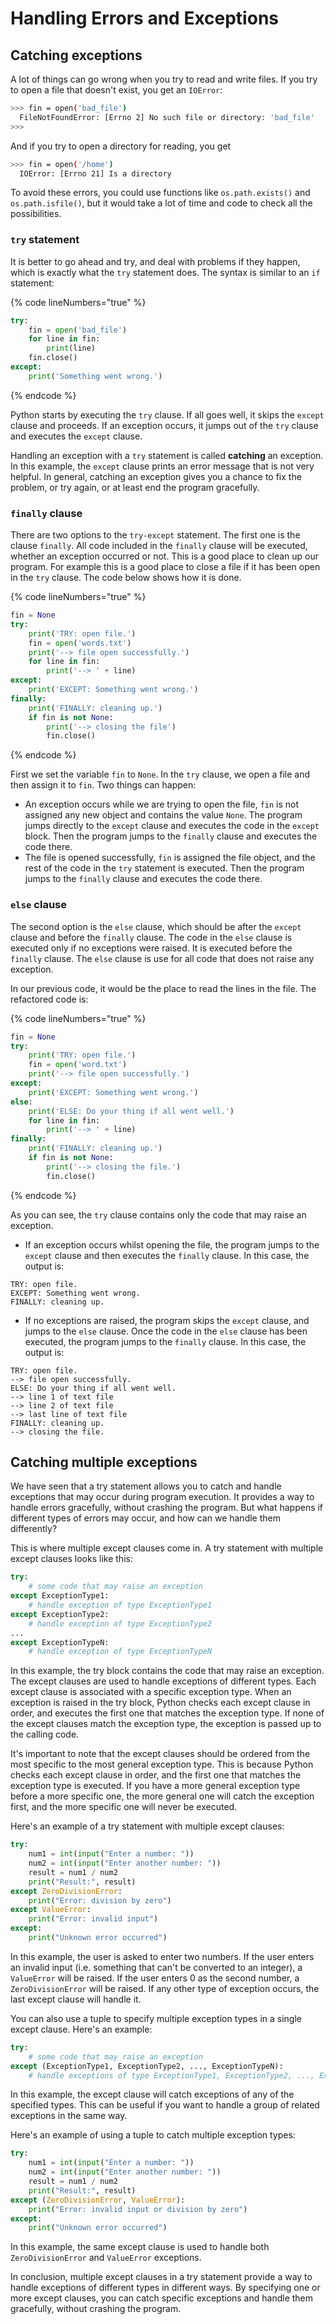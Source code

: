 # Handling Errors and Exceptions

## Catching exceptions

A lot of things can go wrong when you try to read and write files. If you try to open a file that doesn't exist, you get an `IOError`:

```bash
>>> fin = open('bad_file') 
  FileNotFoundError: [Errno 2] No such file or directory: 'bad_file'
>>>
```

And if you try to open a directory for reading, you get

```bash
>>> fin = open('/home') 
  IOError: [Errno 21] Is a directory 
```

To avoid these errors, you could use functions like `os.path.exists()` and `os.path.isfile()`, but it would take a lot of time and code to check all the possibilities.

### `try` statement

It is better to go ahead and try, and deal with problems if they happen, which is exactly what the `try` statement does. The syntax is similar to an `if` statement:

{% code lineNumbers="true" %}
```python
try:
    fin = open('bad_file') 
    for line in fin: 
        print(line) 
    fin.close() 
except: 
    print('Something went wrong.')
```
{% endcode %}

Python starts by executing the `try` clause. If all goes well, it skips the `except` clause and proceeds. If an exception occurs, it jumps out of the `try` clause and executes the `except` clause.&#x20;

Handling an exception with a `try` statement is called **catching** an exception. In this example, the `except` clause prints an error message that is not very helpful. In general, catching an exception gives you a chance to fix the problem, or try again, or at least end the program gracefully.

### `finally` clause&#x20;

There are two options to the `try-except` statement. The first one is the clause `finally`. All code included in the `finally` clause will be executed, whether an exception occurred or not. This is a good place to clean up our program. For example this is a good place to close a file if it has been open in the `try` clause. The code below shows how it is done.&#x20;

{% code lineNumbers="true" %}
```python
fin = None 
try:
    print('TRY: open file.') 
    fin = open('words.txt') 
    print('--> file open successfully.')
    for line in fin: 
        print('--> ' + line) 
except: 
    print('EXCEPT: Something went wrong.') 
finally: 
    print('FINALLY: cleaning up.') 
    if fin is not None: 
        print('--> closing the file') 
        fin.close()
```
{% endcode %}

First we set the variable `fin` to `None`. In the `try` clause, we open a file and then assign it to `fin`. Two things can happen:

* An exception occurs while we are trying to open the file, `fin` is not assigned any new object and contains the value `None`. The program jumps directly to the `except` clause and executes the code in the `except` block. Then the program jumps to the `finally` clause and executes the code there.
* The file is opened successfully, `fin` is assigned the file object, and the rest of the code in the `try` statement is executed. Then the program jumps to the `finally` clause and executes the code there.

### `else` clause&#x20;

The second option is the `else` clause, which should be after the `except` clause and before the `finally` clause. The code in the `else` clause is executed only if no exceptions were raised. It is executed before the `finally` clause. The `else` clause is use for all code that does not raise any exception.

In our previous code, it would be the place to read the lines in the file. The refactored code is:

{% code lineNumbers="true" %}
```python
fin = None 
try:
    print('TRY: open file.') 
    fin = open('word.txt') 
    print('--> file open successfully.')
except: 
    print('EXCEPT: Something went wrong.') 
else: 
    print('ELSE: Do your thing if all went well.') 
    for line in fin: 
        print('--> ' + line)
finally: 
    print('FINALLY: cleaning up.') 
    if fin is not None: 
        print('--> closing the file.') 
        fin.close() 
```
{% endcode %}

As you can see, the `try` clause contains only the code that may raise an exception.&#x20;

* If an exception occurs whilst opening the file, the program jumps to the `except` clause and then executes the `finally` clause. In this case, the output is:

```
TRY: open file. 
EXCEPT: Something went wrong. 
FINALLY: cleaning up.
```

* If no exceptions are raised, the program skips the `except` clause, and jumps to the `else` clause. Once the code in the `else` clause has been executed, the program jumps to the `finally` clause. In this case, the output is:

```
TRY: open file. 
--> file open successfully. 
ELSE: Do your thing if all went well. 
--> line 1 of text file
--> line 2 of text file
--> last line of text file
FINALLY: cleaning up. 
--> closing the file. 
```

## Catching multiple exceptions

We have seen that a try statement allows you to catch and handle exceptions that may occur during program execution. It provides a way to handle errors gracefully, without crashing the program. But what happens if different types of errors may occur, and how can we handle them differently?

This is where multiple except clauses come in. A try statement with multiple except clauses looks like this:

```python
try:
    # some code that may raise an exception
except ExceptionType1:
    # handle exception of type ExceptionType1
except ExceptionType2:
    # handle exception of type ExceptionType2
...
except ExceptionTypeN:
    # handle exception of type ExceptionTypeN
```

In this example, the try block contains the code that may raise an exception. The except clauses are used to handle exceptions of different types. Each except clause is associated with a specific exception type. When an exception is raised in the try block, Python checks each except clause in order, and executes the first one that matches the exception type. If none of the except clauses match the exception type, the exception is passed up to the calling code.

It's important to note that the except clauses should be ordered from the most specific to the most general exception type. This is because Python checks each except clause in order, and the first one that matches the exception type is executed. If you have a more general exception type before a more specific one, the more general one will catch the exception first, and the more specific one will never be executed.

Here's an example of a try statement with multiple except clauses:

```python
try:
    num1 = int(input("Enter a number: "))
    num2 = int(input("Enter another number: "))
    result = num1 / num2
    print("Result:", result)
except ZeroDivisionError:
    print("Error: division by zero")
except ValueError:
    print("Error: invalid input")
except:
    print("Unknown error occurred")
```

In this example, the user is asked to enter two numbers. If the user enters an invalid input (i.e. something that can't be converted to an integer), a `ValueError` will be raised. If the user enters 0 as the second number, a `ZeroDivisionError` will be raised. If any other type of exception occurs, the last except clause will handle it.

You can also use a tuple to specify multiple exception types in a single except clause. Here's an example:

```python
try:
    # some code that may raise an exception
except (ExceptionType1, ExceptionType2, ..., ExceptionTypeN):
    # handle exceptions of type ExceptionType1, ExceptionType2, ..., ExceptionTypeN
```

In this example, the except clause will catch exceptions of any of the specified types. This can be useful if you want to handle a group of related exceptions in the same way.

Here's an example of using a tuple to catch multiple exception types:

```python
try:
    num1 = int(input("Enter a number: "))
    num2 = int(input("Enter another number: "))
    result = num1 / num2
    print("Result:", result)
except (ZeroDivisionError, ValueError):
    print("Error: invalid input or division by zero")
except:
    print("Unknown error occurred")
```

In this example, the same except clause is used to handle both `ZeroDivisionError` and `ValueError` exceptions.

In conclusion, multiple except clauses in a try statement provide a way to handle exceptions of different types in different ways. By specifying one or more except clauses, you can catch specific exceptions and handle them gracefully, without crashing the program.
